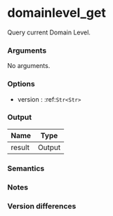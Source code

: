 [//]: # (THE CONTENT BELOW IS GENERATED. DO NOT EDIT.)
# domainlevel_get
Query current Domain Level.

### Arguments
No arguments.

### Options
* version : :ref:`Str<Str>`

### Output
|Name|Type
|-|-
|result|Output

[//]: # (ADD YOUR NOTES BELOW. THESE WILL BE PICKED EVERY TIME THE DOCS ARE REGENERATED. //end)
### Semantics

### Notes

### Version differences